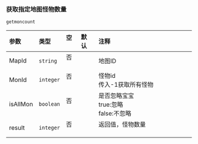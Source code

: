 ### 获取指定地图怪物数量
`getmoncount`

| 参数     | 类型      | 空   | 默认 | 注释                                        |
| :------- | :-------- | :--- | :--- | :------------------------------------------ |
| MapId    | `string`  | 否   |      | 地图ID                                      |
| MonId    | `integer` | 否   |      | 怪物id<br />传入-1获取所有怪物                |
| isAllMon | `boolean` | 否   |      | 是否忽略宝宝<br /> true:忽略<br /> false:不忽略 |
| result   | `integer` | 否   |      | 返回值，怪物数量                            |

